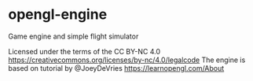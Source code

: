 # opengl-engine
Game engine and simple flight simulator

Licensed under the terms of the CC BY-NC 4.0 https://creativecommons.org/licenses/by-nc/4.0/legalcode
The engine is based on tutorial by @JoeyDeVries https://learnopengl.com/About
